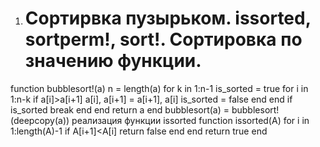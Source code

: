 1)	# Сортирвка пузырьком. issorted, sortperm!, sort!. Сортировка по значению функции.
function bubblesort!(a)
n = length(a)
for k in 1:n-1
is_sorted = true
for i in 1:n-k
if a[i]>a[i+1]
a[i], a[i+1] = a[i+1], a[i]
is_sorted = false
end
end
if is_sorted
break
end
end
return a
end
bubblesort(a) = bubblesort!(deepcopy(a))
реализация функции issorted
function issorted(A)
for i in 1:length(A)-1
if A[i+1]<A[i]
return false
end
end
return true
end

 
